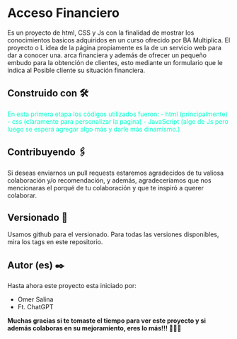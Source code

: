 # Acceso Financiero

Es un proyecto de html, CSS y Js con la finalidad de mostrar los conocimientos basicos adquiridos en un curso ofrecido por BA Multiplica. El proyecto o L idea de la página propiamente es la de un servicio web para dar a conocer una. arca financiera y además de ofrecer un pequeño embudo para la obtención de clientes, esto mediante un formulario que le indica al Posible cliente su situación financiera. 


## Construido con 🛠️

<p style="color: #00FFCA;">En esta primera etapa los códigos utilizados fueron:
- html (principalmente)  
- css (claramente para personalizar la pagina) 
- JavaScript (algo de Js pero luego se espera agregar algo más y darle más dinamismo.)</p>


## Contribuyendo 🖇️

Si deseas enviarnos un pull requests estaremos agradecidos de tu valiosa colaboración y/o recomendación, y además, agradeceríamos que nos mencionaras el porqué de tu colaboración y que te inspiró a querer colaborar. 


## Versionado 📌

Usamos github para el versionado. Para todas las versiones disponibles, mira los tags en este repositorio.


## Autor (es) ✒️

Hasta ahora este proyecto esta iniciado por:

- Omer Salina
- Ft. ChatGPT 


__Muchas gracias si te tomaste el tiempo para ver este proyecto y si además colaboras en su mejoramiento, eres lo más!!! 🤗🤗🤗__
